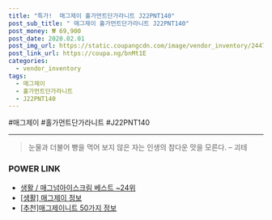 ```yaml
--- 
title: "특가!  매그제이 홀가먼트단가라니트 J22PNT140" 
post_sub_title: " 매그제이 홀가먼트단가라니트 J22PNT140" 
post_money: ₩ 69,900 
post_date: 2020.02.01 
post_img_url: https://static.coupangcdn.com/image/vendor_inventory/2447/a31d699579dc128e44a85a3e7166d06e78b45ed1dbb2050c0131c7c6d904.jpg 
post_link_url: https://coupa.ng/bnMt1E 
categories: 
  - vendor_inventory 
tags: 
  - 매그제이 
  - 홀가먼트단가라니트 
  - J22PNT140 
--- 
```

  #매그제이 #홀가먼트단가라니트 #J22PNT140 
<hr> 

> 눈물과 더불어 빵을 먹어 보지 않은 자는 인생의 참다운 맛을 모른다. – 괴테 


### POWER LINK

* <a href="https://blog.naver.com/santokki14/221784050878" target="_blank">생활 / 매그넘아이스크림 베스트 ~24위</a>
* <a href="https://blog.naver.com/sakai111/221761088913" target="_blank"> [생활] 매그제이 정보 </a>
* <a href="https://blog.naver.com/fasyy4321/221792065722" target="_blank">[추천]매그제이니트 50가지 정보</a>
